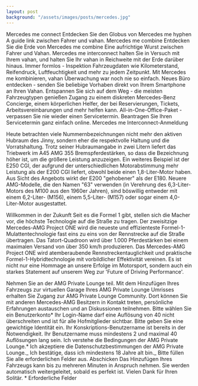 ```yaml
---
layout: post
background: "/assets/images/posts/mercedes.jpg"
---
```


Mercedes me connect Entdecken Sie den Globus von Mercedes me hyphen A guide link zwischen Fahrer und vahan. Mercedes me combine Entdecken Sie die Erde von Mercedes me combine Eine aufrichtige Wurst zwischen Fahrer und Vahan. Mercedes me interconnect halten Sie in Versuch mit Ihrem vahan, und halten Sie Ihr vahan in Reichweite mit der Erde darüber hinaus. Immer formlos - Inspektion Fahrzeugdaten wie Kilometerstand, Reifendruck, Luftfeuchtigkeit und mehr zu jedem Zeitpunkt. Mit Mercedes me kombinieren, vahan Überwachung war noch nie so einfach. Neues Büro entdecken - senden Sie beliebige Vorhaben direkt von Ihrem Smartphone an Ihren Vahan. Entspannen Sie sich auf dem Weg - die meisten Fahrzeugtypen genießen Zugang zu einem diskreten Mercedes-Benz Concierge, einem körperlichen Helfer, der bei Reservierungen, Tickets, Arbeitsvereinbarungen und mehr helfen kann. All-in-One-Office-Paket - verpassen Sie nie wieder einen Servicetermin. Beantragen Sie Ihren Servicetermin ganz einfach online. Mercedes me Interconnect-Anmeldung

Heute betrachten viele Nummernbezeichnungen nicht mehr den aktiven Hubraum des Jinny, sondern eher die respektvolle Haltung und die Vorratshaltung. Trotz seiner Hubraumangabe in zwei Litern liefert das Triebwerk im A45 AMG 355 Bremspferdestärken, so dass die Bezeichnung höher ist, um die größere Leistung anzuzeigen. Ein weiteres Beispiel ist der E250 CGI, der aufgrund der unterschiedlichen Motorabstimmung mehr Leistung als der E200 CGI liefert, obwohl beide einen 1,8-Liter-Motor haben. Aus Sicht des Angebots wirkt der E200 "gehobener" als der E180. Neuere AMG-Modelle, die den Namen "63" verwenden (in Verehrung des 6,3-Liter-Motors des M100 aus den 1960er Jahren), sind böswillig entweder mit einem 6,2-Liter- (M156), einem 5,5-Liter- (M157) oder sogar einem 4,0-Liter-Motor ausgestattet.

Willkommen in der Zukunft Seit es die Formel 1 gibt, stellen sich die Macher vor, die höchste Technologie auf die Straße zu tragen. Der zweisitzige Mercedes-AMG Project ONE wird die neueste und effizienteste Formel-1-Mulattentechnologie fast eins zu eins von der Rennstrecke auf die Straße übertragen. Das Tatort-Quadroon wird über 1.000 Pferdestärken bei einem maximalen Versand von über 350 km/h produzieren. Das Mercedes-AMG Project ONE wird atemberaubende Rennstreckentauglichkeit und praktische Formel-1-Hybridtechnologie mit vorbildlicher Effektivität vereinen. Es ist nicht nur eine Hommage an unsere Erfolge im Motorsport, sondern auch ein starkes Statement auf unserem Weg zur 'Future of Driving Performance'.

Nehmen Sie an der AMG Private Lounge teil. Mit dem Hinzufügen Ihres Fahrzeugs zur virtuellen Garage Ihres AMG Private Lounge Umrisses erhalten Sie Zugang zur AMG Private Lounge Community. Dort können Sie mit anderen Mercedes-AMG Besitzern in Kontakt treten, persönliche Erfahrungen austauschen und an Diskussionen teilnehmen. Bitte wählen Sie ein Benutzerkonto* Ihr Login-Name darf eine Auflösung von 40 nicht überschreiten und ist für alle Hofmitglieder sichtbar. Bitte geben Sie eine gewichtige Identität ein. Ihr Konskriptions-Benutzername ist bereits in der Notwendigkeit. Ihr Benutzername muss mindestens 2 und maximal 40 Auflösungen lang sein. Ich verstehe die Bedingungen der AMG Private Lounge.* Ich akzeptiere die Datenschutzbestimmungen der AMG Private Lounge._ Ich bestätige, dass ich mindestens 18 Jahre alt bin._ Bitte füllen Sie alle erforderlichen Felder aus. Abschicken Das Hinzufügen Ihres Fahrzeugs kann bis zu mehreren Minuten in Anspruch nehmen. Sie werden automatisch weitergeleitet, sobald es perfekt ist. Vielen Dank für Ihren Solitär. \* Erforderliche Felder
